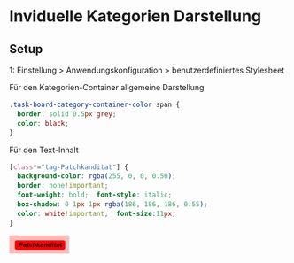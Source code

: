 Inviduelle Kategorien Darstellung
=================================



Setup
-----

1: Einstellung > Anwendungskonfiguration > benutzerdefiniertes Stylesheet

Für den Kategorien-Container allgemeine Darstellung
```css
.task-board-category-container-color span {
  border: solid 0.5px grey;
  color: black;
}
```

Für den Text-Inhalt
```css
[class*="tag-Patchkanditat"] {
  background-color: rgba(255, 0, 0, 0.50);
  border: none!important;
  font-weight: bold;  font-style: italic;
  box-shadow: 0 1px 1px rgba(186, 186, 186, 0.55);
  color: white!important;  font-size:11px;
}
```
![CAT](./screenshots/kanboard_patch_category.PNG)
